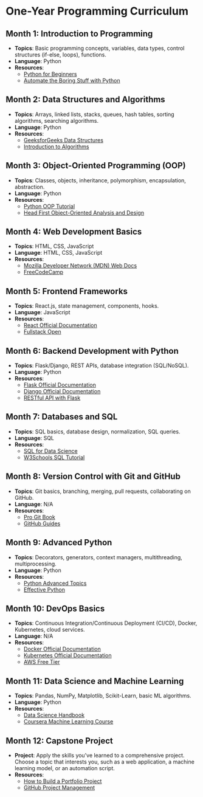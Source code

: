 # One-Year Programming Curriculum

## Month 1: Introduction to Programming
- **Topics**: Basic programming concepts, variables, data types, control structures (if-else, loops), functions.
- **Language**: Python
- **Resources**: 
  - [Python for Beginners](https://www.python.org/about/gettingstarted/)
  - [Automate the Boring Stuff with Python](https://automatetheboringstuff.com/)

## Month 2: Data Structures and Algorithms
- **Topics**: Arrays, linked lists, stacks, queues, hash tables, sorting algorithms, searching algorithms.
- **Language**: Python
- **Resources**: 
  - [GeeksforGeeks Data Structures](https://www.geeksforgeeks.org/data-structures/)
  - [Introduction to Algorithms](https://mitpress.mit.edu/books/introduction-algorithms)

## Month 3: Object-Oriented Programming (OOP)
- **Topics**: Classes, objects, inheritance, polymorphism, encapsulation, abstraction.
- **Language**: Python
- **Resources**: 
  - [Python OOP Tutorial](https://realpython.com/python3-object-oriented-programming/)
  - [Head First Object-Oriented Analysis and Design](https://www.amazon.com/Head-First-Object-Oriented-Analysis-Design/dp/0596008678)

## Month 4: Web Development Basics
- **Topics**: HTML, CSS, JavaScript
- **Language**: HTML, CSS, JavaScript
- **Resources**: 
  - [Mozilla Developer Network (MDN) Web Docs](https://developer.mozilla.org/en-US/docs/Learn)
  - [FreeCodeCamp](https://www.freecodecamp.org/learn/)

## Month 5: Frontend Frameworks
- **Topics**: React.js, state management, components, hooks.
- **Language**: JavaScript
- **Resources**: 
  - [React Official Documentation](https://reactjs.org/docs/getting-started.html)
  - [Fullstack Open](https://fullstackopen.com/en/)

## Month 6: Backend Development with Python
- **Topics**: Flask/Django, REST APIs, database integration (SQL/NoSQL).
- **Language**: Python
- **Resources**: 
  - [Flask Official Documentation](https://flask.palletsprojects.com/en/2.0.x/)
  - [Django Official Documentation](https://docs.djangoproject.com/en/stable/)
  - [RESTful API with Flask](https://www.udacity.com/course/designing-restful-apis--ud388)

## Month 7: Databases and SQL
- **Topics**: SQL basics, database design, normalization, SQL queries.
- **Language**: SQL
- **Resources**: 
  - [SQL for Data Science](https://www.coursera.org/learn/sql-for-data-science)
  - [W3Schools SQL Tutorial](https://www.w3schools.com/sql/)

## Month 8: Version Control with Git and GitHub
- **Topics**: Git basics, branching, merging, pull requests, collaborating on GitHub.
- **Language**: N/A
- **Resources**: 
  - [Pro Git Book](https://git-scm.com/book/en/v2)
  - [GitHub Guides](https://guides.github.com/)

## Month 9: Advanced Python
- **Topics**: Decorators, generators, context managers, multithreading, multiprocessing.
- **Language**: Python
- **Resources**: 
  - [Python Advanced Topics](https://realpython.com/tutorials/advanced/)
  - [Effective Python](https://effectivepython.com/)

## Month 10: DevOps Basics
- **Topics**: Continuous Integration/Continuous Deployment (CI/CD), Docker, Kubernetes, cloud services.
- **Language**: N/A
- **Resources**: 
  - [Docker Official Documentation](https://docs.docker.com/get-started/)
  - [Kubernetes Official Documentation](https://kubernetes.io/docs/home/)
  - [AWS Free Tier](https://aws.amazon.com/free/)

## Month 11: Data Science and Machine Learning
- **Topics**: Pandas, NumPy, Matplotlib, Scikit-Learn, basic ML algorithms.
- **Language**: Python
- **Resources**: 
  - [Data Science Handbook](https://jakevdp.github.io/PythonDataScienceHandbook/)
  - [Coursera Machine Learning Course](https://www.coursera.org/learn/machine-learning)

## Month 12: Capstone Project
- **Project**: Apply the skills you've learned to a comprehensive project. Choose a topic that interests you, such as a web application, a machine learning model, or an automation script.
- **Resources**: 
  - [How to Build a Portfolio Project](https://www.freecodecamp.org/news/how-to-build-a-portfolio-project/)
  - [GitHub Project Management](https://guides.github.com/features/issues/)